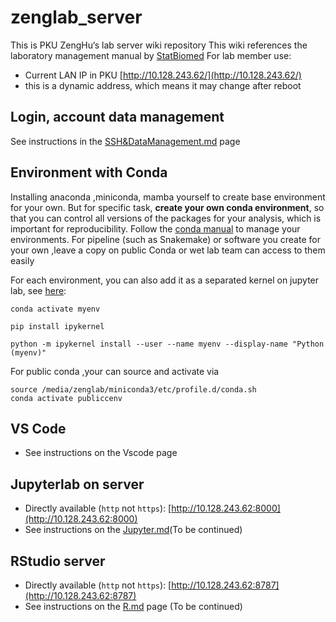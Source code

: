 # zenglab_server
This is PKU ZengHu‘s lab server wiki repository
This wiki references the laboratory management manual by [StatBiomed](https://github.com/StatBiomed/sbms-server)
For lab member use:
- Current  LAN IP in PKU [http://10.128.243.62/](http://10.128.243.62/)
- this is a dynamic address, which means it may change after reboot
## Login,  account data management
See instructions in the [SSH&DataManagement.md](https://github.com/ZenghuPKU/zenglab_server/SSH%26DataManagement.md) page

## Environment with Conda

Installing anaconda ,miniconda, mamba  yourself to create base environment for your own. But for specific task, **create your own conda environment**, so that you can control all versions of the packages for your analysis, which is important for reproducibility. Follow the [conda manual](https://docs.conda.io/projects/conda/en/latest/user-guide/tasks/manage-environments.html) to manage your environments.
For pipeline (such as Snakemake) or software you create for your own ,leave a copy on public Conda or wet lab team can access to them easily 

For each environment, you can also add it as a separated kernel on jupyter lab, see [here](https://ipython.readthedocs.io/en/stable/install/kernel_install.html):

```batchfile
conda activate myenv

pip install ipykernel

python -m ipykernel install --user --name myenv --display-name "Python (myenv)"
```

For public conda ,your can source and activate via 

```batchfile
source /media/zenglab/miniconda3/etc/profile.d/conda.sh 
conda activate publiccenv
```
## VS Code

- See instructions on the Vscode page

## Jupyterlab on server
- Directly available (`http` not `https`): [http://10.128.243.62:8000](http://10.128.243.62:8000)
- See instructions on the [Jupyter.md](https://github.com/ZenghuPKU/zenglab_serverJupyter.md)(To be continued)
## RStudio server

- Directly available (`http` not `https`): [http://10.128.243.62:8787](http://10.128.243.62:8787)
- See instructions on the [R.md](https://github.com/ZenghuPKU/zenglab_server/R.md) page (To be continued)
